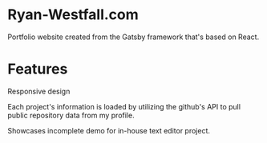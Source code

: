 # Ryan-Westfall.com
Portfolio website created from the Gatsby framework that's based on React.

# Features
Responsive design

Each project's information is loaded by utilizing the github's API to pull public repository data from my profile. 

Showcases incomplete demo for in-house text editor project.
